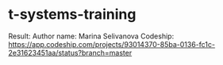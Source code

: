 # t-systems-training

Result:
Author name: Marina Selivanova
Codeship: https://app.codeship.com/projects/93014370-85ba-0136-fc1c-2e31623451aa/status?branch=master

